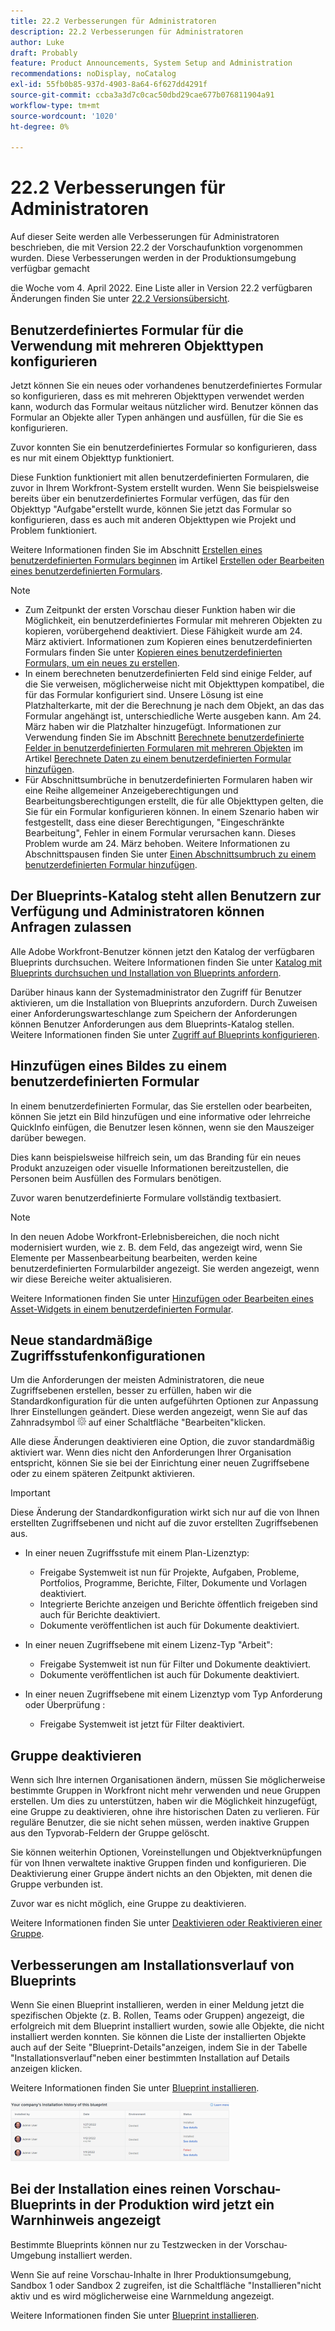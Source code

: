 ```yaml
---
title: 22.2 Verbesserungen für Administratoren
description: 22.2 Verbesserungen für Administratoren
author: Luke
draft: Probably
feature: Product Announcements, System Setup and Administration
recommendations: noDisplay, noCatalog
exl-id: 55fb0b85-937d-4903-8a64-6f627dd4291f
source-git-commit: ccba3a3d7c0cac50dbd29cae677b076811904a91
workflow-type: tm+mt
source-wordcount: '1020'
ht-degree: 0%

---
```


# 22.2 Verbesserungen für Administratoren

Auf dieser Seite werden alle Verbesserungen für Administratoren beschrieben, die mit Version 22.2 der Vorschaufunktion vorgenommen wurden. Diese Verbesserungen werden in der Produktionsumgebung verfügbar gemacht

<!--
<MadCap:conditionalText data-mc-conditions="QuicksilverOrClassic.Draft mode">
in January 2022
</MadCap:conditionalText>
-->

die Woche vom 4. April 2022. Eine Liste aller in Version 22.2 verfügbaren Änderungen finden Sie unter [22.2 Versionsübersicht](../../../product-announcements/product-releases/22.2-release-activity/22-2-release-overview.md).

## Benutzerdefiniertes Formular für die Verwendung mit mehreren Objekttypen konfigurieren

Jetzt können Sie ein neues oder vorhandenes benutzerdefiniertes Formular so konfigurieren, dass es mit mehreren Objekttypen verwendet werden kann, wodurch das Formular weitaus nützlicher wird. Benutzer können das Formular an Objekte aller Typen anhängen und ausfüllen, für die Sie es konfigurieren.

Zuvor konnten Sie ein benutzerdefiniertes Formular so konfigurieren, dass es nur mit einem Objekttyp funktioniert.

Diese Funktion funktioniert mit allen benutzerdefinierten Formularen, die zuvor in Ihrem Workfront-System erstellt wurden. Wenn Sie beispielsweise bereits über ein benutzerdefiniertes Formular verfügen, das für den Objekttyp &quot;Aufgabe&quot;erstellt wurde, können Sie jetzt das Formular so konfigurieren, dass es auch mit anderen Objekttypen wie Projekt und Problem funktioniert.

Weitere Informationen finden Sie im Abschnitt [Erstellen eines benutzerdefinierten Formulars beginnen](../../../administration-and-setup/customize-workfront/create-manage-custom-forms/create-or-edit-a-custom-form.md#start) im Artikel [Erstellen oder Bearbeiten eines benutzerdefinierten Formulars](../../../administration-and-setup/customize-workfront/create-manage-custom-forms/create-or-edit-a-custom-form.md).

>[!NOTE]
>
>* Zum Zeitpunkt der ersten Vorschau dieser Funktion haben wir die Möglichkeit, ein benutzerdefiniertes Formular mit mehreren Objekten zu kopieren, vorübergehend deaktiviert. Diese Fähigkeit wurde am 24. März aktiviert. Informationen zum Kopieren eines benutzerdefinierten Formulars finden Sie unter [Kopieren eines benutzerdefinierten Formulars, um ein neues zu erstellen](../../../administration-and-setup/customize-workfront/create-manage-custom-forms/copy-custom-form-to-create-a-new-one.md).
>* In einem berechneten benutzerdefinierten Feld sind einige Felder, auf die Sie verweisen, möglicherweise nicht mit Objekttypen kompatibel, die für das Formular konfiguriert sind. Unsere Lösung ist eine Platzhalterkarte, mit der die Berechnung je nach dem Objekt, an das das Formular angehängt ist, unterschiedliche Werte ausgeben kann. Am 24. März haben wir die Platzhalter hinzugefügt. Informationen zur Verwendung finden Sie im Abschnitt [Berechnete benutzerdefinierte Felder in benutzerdefinierten Formularen mit mehreren Objekten](../../../administration-and-setup/customize-workfront/create-manage-custom-forms/add-calculated-data-to-custom-form.md#calculat) im Artikel [Berechnete Daten zu einem benutzerdefinierten Formular hinzufügen](../../../administration-and-setup/customize-workfront/create-manage-custom-forms/add-calculated-data-to-custom-form.md).
>* Für Abschnittsumbrüche in benutzerdefinierten Formularen haben wir eine Reihe allgemeiner Anzeigeberechtigungen und Bearbeitungsberechtigungen erstellt, die für alle Objekttypen gelten, die Sie für ein Formular konfigurieren können. In einem Szenario haben wir festgestellt, dass eine dieser Berechtigungen, &quot;Eingeschränkte Bearbeitung&quot;, Fehler in einem Formular verursachen kann. Dieses Problem wurde am 24. März behoben. Weitere Informationen zu Abschnittspausen finden Sie unter [Einen Abschnittsumbruch zu einem benutzerdefinierten Formular hinzufügen](../../../administration-and-setup/customize-workfront/create-manage-custom-forms/add-a-section-break-to-a-custom-form.md).
>

## Der Blueprints-Katalog steht allen Benutzern zur Verfügung und Administratoren können Anfragen zulassen

Alle Adobe Workfront-Benutzer können jetzt den Katalog der verfügbaren Blueprints durchsuchen. Weitere Informationen finden Sie unter [Katalog mit Blueprints durchsuchen und Installation von Blueprints anfordern](../../../administration-and-setup/blueprints/browse-catalog.md).

Darüber hinaus kann der Systemadministrator den Zugriff für Benutzer aktivieren, um die Installation von Blueprints anzufordern. Durch Zuweisen einer Anforderungswarteschlange zum Speichern der Anforderungen können Benutzer Anforderungen aus dem Blueprints-Katalog stellen. Weitere Informationen finden Sie unter [Zugriff auf Blueprints konfigurieren](../../../administration-and-setup/blueprints/configure-access-to-blueprints.md).

## Hinzufügen eines Bildes zu einem benutzerdefinierten Formular

In einem benutzerdefinierten Formular, das Sie erstellen oder bearbeiten, können Sie jetzt ein Bild hinzufügen und eine informative oder lehrreiche QuickInfo einfügen, die Benutzer lesen können, wenn sie den Mauszeiger darüber bewegen.

Dies kann beispielsweise hilfreich sein, um das Branding für ein neues Produkt anzuzeigen oder visuelle Informationen bereitzustellen, die Personen beim Ausfüllen des Formulars benötigen.

Zuvor waren benutzerdefinierte Formulare vollständig textbasiert.

>[!NOTE]
>
>In den neuen Adobe Workfront-Erlebnisbereichen, die noch nicht modernisiert wurden, wie z. B. dem Feld, das angezeigt wird, wenn Sie Elemente per Massenbearbeitung bearbeiten, werden keine benutzerdefinierten Formularbilder angezeigt. Sie werden angezeigt, wenn wir diese Bereiche weiter aktualisieren.

Weitere Informationen finden Sie unter [Hinzufügen oder Bearbeiten eines Asset-Widgets in einem benutzerdefinierten Formular](../../../administration-and-setup/customize-workfront/create-manage-custom-forms/add-widget-or-edit-its-properties-in-a-custom-form.md).

## Neue standardmäßige Zugriffsstufenkonfigurationen

Um die Anforderungen der meisten Administratoren, die neue Zugriffsebenen erstellen, besser zu erfüllen, haben wir die Standardkonfiguration für die unten aufgeführten Optionen zur Anpassung Ihrer Einstellungen geändert. Diese werden angezeigt, wenn Sie auf das Zahnradsymbol ![](assets/gear-icon-in-access-levels.png) auf einer Schaltfläche &quot;Bearbeiten&quot;klicken.

Alle diese Änderungen deaktivieren eine Option, die zuvor standardmäßig aktiviert war. Wenn dies nicht den Anforderungen Ihrer Organisation entspricht, können Sie sie bei der Einrichtung einer neuen Zugriffsebene oder zu einem späteren Zeitpunkt aktivieren.

>[!IMPORTANT]
>
>Diese Änderung der Standardkonfiguration wirkt sich nur auf die von Ihnen erstellten Zugriffsebenen und nicht auf die zuvor erstellten Zugriffsebenen aus.

* In einer neuen Zugriffsstufe mit einem Plan-Lizenztyp:

   * Freigabe Systemweit ist nun für Projekte, Aufgaben, Probleme, Portfolios, Programme, Berichte, Filter, Dokumente und Vorlagen deaktiviert.
   * Integrierte Berichte anzeigen und Berichte öffentlich freigeben sind auch für Berichte deaktiviert.
   * Dokumente veröffentlichen ist auch für Dokumente deaktiviert.

* In einer neuen Zugriffsebene mit einem Lizenz-Typ &quot;Arbeit&quot;:

   * Freigabe Systemweit ist nun für Filter und Dokumente deaktiviert.
   * Dokumente veröffentlichen ist auch für Dokumente deaktiviert.

* In einer neuen Zugriffsebene mit einem Lizenztyp vom Typ Anforderung oder Überprüfung :

   * Freigabe Systemweit ist jetzt für Filter deaktiviert.

## Gruppe deaktivieren

Wenn sich Ihre internen Organisationen ändern, müssen Sie möglicherweise bestimmte Gruppen in Workfront nicht mehr verwenden und neue Gruppen erstellen. Um dies zu unterstützen, haben wir die Möglichkeit hinzugefügt, eine Gruppe zu deaktivieren, ohne ihre historischen Daten zu verlieren. Für reguläre Benutzer, die sie nicht sehen müssen, werden inaktive Gruppen aus den Typvorab-Feldern der Gruppe gelöscht.

Sie können weiterhin Optionen, Voreinstellungen und Objektverknüpfungen für von Ihnen verwaltete inaktive Gruppen finden und konfigurieren. Die Deaktivierung einer Gruppe ändert nichts an den Objekten, mit denen die Gruppe verbunden ist.

Zuvor war es nicht möglich, eine Gruppe zu deaktivieren.

Weitere Informationen finden Sie unter [Deaktivieren oder Reaktivieren einer Gruppe](../../../administration-and-setup/manage-groups/create-and-manage-groups/deactivate-or-reactivate-a-group.md).

## Verbesserungen am Installationsverlauf von Blueprints

Wenn Sie einen Blueprint installieren, werden in einer Meldung jetzt die spezifischen Objekte (z. B. Rollen, Teams oder Gruppen) angezeigt, die erfolgreich mit dem Blueprint installiert wurden, sowie alle Objekte, die nicht installiert werden konnten. Sie können die Liste der installierten Objekte auch auf der Seite &quot;Blueprint-Details&quot;anzeigen, indem Sie in der Tabelle &quot;Installationsverlauf&quot;neben einer bestimmten Installation auf Details anzeigen klicken.

Weitere Informationen finden Sie unter [Blueprint installieren](../../../administration-and-setup/blueprints/blueprints-install.md).

![](assets/blueprints-installation-history-350x95.png)

## Bei der Installation eines reinen Vorschau-Blueprints in der Produktion wird jetzt ein Warnhinweis angezeigt

Bestimmte Blueprints können nur zu Testzwecken in der Vorschau-Umgebung installiert werden.

Wenn Sie auf reine Vorschau-Inhalte in Ihrer Produktionsumgebung, Sandbox 1 oder Sandbox 2 zugreifen, ist die Schaltfläche &quot;Installieren&quot;nicht aktiv und es wird möglicherweise eine Warnmeldung angezeigt.

Weitere Informationen finden Sie unter [Blueprint installieren](../../../administration-and-setup/blueprints/blueprints-install.md).
